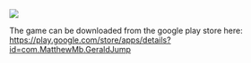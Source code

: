 <img src="https://lh3.googleusercontent.com/5H_6uwSjxNRakVIUQwEXpCW-nMuqjU4iG8PIMj7kpTbQvedOAMZXdaY98JIp5llknvo=w1903-h891-rw">

The game can be downloaded from the google play store here: https://play.google.com/store/apps/details?id=com.MatthewMb.GeraldJump